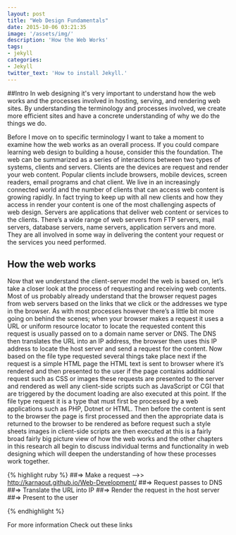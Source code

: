```yaml
---
layout: post
title: "Web Design Fundamentals"
date: 2015-10-06 03:21:35
image: '/assets/img/'
description: 'How the Web Works'
tags:
- jekyll
categories:
- Jekyll 
twitter_text: 'How to install Jekyll.'
---
```


##Intro
In web designing it's very important to understand how the web works and the processes involved in hosting, serving, and rendering web sites. By understanding the terminology and processes involved, we create more efficient sites and have a concrete understanding of why we do the things we do.

Before I move on to specific terminology I want to take a moment to examine how the web works as an overall process. If you could compare learning web design to building a house, consider this the foundation. The web can be summarized as a series of interactions between two types of systems, clients and servers. Clients are the devices are request and render your web content. Popular clients include browsers, mobile devices, screen readers, email programs and chat client. We live in an increasingly connected world and the number of clients that can access web content is growing rapidly. In fact trying to keep up with all new clients and how they access in render your content is one of the most challenging aspects of web design. Servers are applications that deliver web content or services to the clients. There’s a wide range of web servers from FTP servers, mail servers, database servers, name servers, application servers and more. They are all involved in some way in delivering the content your request or the services you need performed. 

## How the web works  
Now that we understand the client-server model the web is based on, let’s take a closer look at the process of requesting and receiving web contents. Most of us probably already understand that the browser request pages from web servers based on the links that we click or the addresses we type in the browser. As with most processes however there’s a little bit more going on behind the scenes; when your browser makes a request it uses a URL or uniform resource locator to locate the requested content this request is usually passed on to a domain name server or DNS. The DNS then translates the URL into an IP address, the browser then uses this IP address to locate the host server and send a request for the content. Now based on the file type requested several things take place next if the request is a simple HTML page the HTML text is sent to browser where it’s rendered and then presented to the user if the page contains additional request such as CSS or images these requests are presented to the server and rendered as well any client-side scripts such as JavaScript or CGI that are triggered by the document loading are also executed at this point. If the file type request it is a type that must first be processed by a web applications such as PHP, Dotnet or HTML. Then before the content is sent to the browser the page is first processed and then the appropriate data is returned to the browser to be rendered as before request such a style sheets images in client-side scripts are then executed at this is a fairly broad fairly big picture view of how the web works and the other chapters in this research all begin to discuss individual terms and functionality in web designing which will deepen the understanding of how these processes work together.  

{% highlight ruby %}
##=> Make a request -->> http://karnaout.github.io/Web-Development/
##=> Request passes to DNS
##=> Translate the URL into IP
##=> Render the request in the host server
##=> Present to the user


{% endhighlight %}




For more information Check out these links 



[jekyll-gh]: https://github.com/Web-Development
[jekyll]:    http://jekyllrb.com